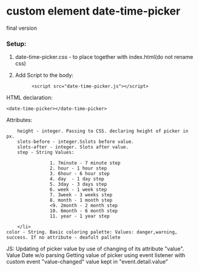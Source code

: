 
#  custom element date-time-picker
final version

 ### Setup:
  1. date-time-picker.css - to place together with index.html(do not rename css)</p>
  2. Add Script to the body:
     
               <script src="date-time-picker.js"></script>


HTML declaration:

    <date-time-picker></date-time-picker>
    

Attributes:
    
        height - integer. Passing to CSS. declaring height of picker in px.
        slots-before - integer.Sslots before value.
        slots-after - integer. Slots after value.
        step - String Values:
                    
                    1. 7minute - 7 minute step
                    2. hour - 1 hour step
                    3. 6hour - 6 hour step
                    4. day  - 1 day step
                    5. 3day - 3 days step
                    6. week - 1 week step
                    7. 3week - 3 weeks step
                    8. month - 1 month step
                    <9. 2month - 2 month step
                    10. 6month - 6 month step
                    11. year - 1 year step
                    
        </li>
    color - String. Basic coloring palette: Values: danger,warning, success. If no attribute - deafult pallete
   
   
JS:
Updating of picker value by use of changing of its attribute "value". Value Date w/o parsing
Getting value of picker using event listener with custom event "value-changed" value kept in "event.detail.value"


